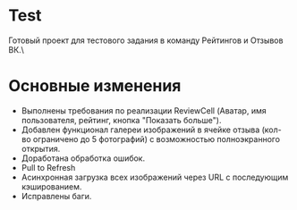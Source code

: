 # Test
Готовый проект для тестового задания в команду Рейтингов и Отзывов ВК.\

# Основные изменения
- Выполнены требования по реализации ReviewCell (Аватар, имя пользователя, рейтинг, кнопка "Показать больше").
- Добавлен функционал галереи изображений в ячейке отзыва (кол-во ограничено до 5 фотографий) с возможностью полноэкранного открытия.
- Доработана обработка ошибок.
- Pull to Refresh
- Асинхронная загрузка всех изображений через URL с последующим кэшированием.
- Исправлены баги.
